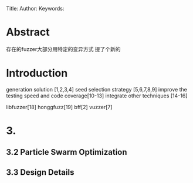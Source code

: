 Title:
Author:
Keywords:

# Abstract

存在的fuzzer大部分用特定的变异方式
提了个新的

# Introduction

generation solution [1,2,3,4]
seed selection strategy [5,6,7,8,9]
improve the testing speed and code coverage[10-13]
integrate other techniques [14-16]

libfuzzer[18]
honggfuzz[19]
bff[2]
vuzzer[7]

# 3.

## 3.2 Particle Swarm Optimization

## 3.3 Design Details



